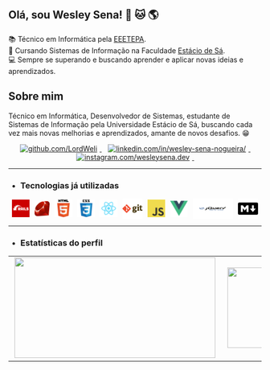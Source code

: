 ## Olá, sou Wesley Sena! :rainbow: :cat: :earth_americas:
  :books: Técnico em Informática pela [EEETEPA](#).</br>
  :school: Cursando Sistemas de Informação na Faculdade [Estácio de Sá](#).</br>
  :computer: Sempre se superando e buscando aprender e aplicar novas ideias e aprendizados.</br>

## Sobre mim
  Técnico em Informática, Desenvolvedor de Sistemas, estudante de Sistemas de Informação pela Universidade Estácio de Sá, buscando cada vez mais novas melhorias e aprendizados, amante de novos desafios. :grin:
  
  <div align="center">
    <a href="https://github.com/LordWeli/" target="_blank">
      <img height="25" src="https://img.shields.io/badge/GitHub-100000?style=for-the-badge&logo=github&logoColor=white" title="github.com/LordWeli">
    </a>&nbsp;
    <a href="https://www.linkedin.com/in/wesley-sena-nogueira/" target="_blank">
      <img height="25" src="https://img.shields.io/badge/LinkedIn-0077B5?style=for-the-badge&logo=linkedin&logoColor=white" title="linkedin.com/in/wesley-sena-nogueira/">
    </a>&nbsp;
    <a href="https://www.instagram.com/wesleysena.dev/" target="_blank">
      <img height="25" src="https://img.shields.io/badge/Instagram-E4405F?style=for-the-badge&logo=instagram&logoColor=white" title="instagram.com/wesleysena.dev">
    </a>&nbsp;
  </div>

-----
* ### Tecnologias já utilizadas
<div align="center" class="technologies-used">
  <img height="35" src="https://raw.githubusercontent.com/github/explore/80688e429a7d4ef2fca1e82350fe8e3517d3494d/topics/rails/rails.png" title="Ruby On Rails">
  <img height="30" src="https://raw.githubusercontent.com/github/explore/80688e429a7d4ef2fca1e82350fe8e3517d3494d/topics/ruby/ruby.png" title="Ruby">
  <img height="35" src="https://raw.githubusercontent.com/github/explore/80688e429a7d4ef2fca1e82350fe8e3517d3494d/topics/html/html.png" title="HTML">
  <img height="35" src="https://raw.githubusercontent.com/github/explore/80688e429a7d4ef2fca1e82350fe8e3517d3494d/topics/css/css.png" title="CSS">
  <img height="35" src="https://raw.githubusercontent.com/github/explore/80688e429a7d4ef2fca1e82350fe8e3517d3494d/topics/react-native/react-native.png" title="React Native">
  <img height="40" src="https://raw.githubusercontent.com/github/explore/80688e429a7d4ef2fca1e82350fe8e3517d3494d/topics/git/git.png" title="Git">
  <img height="35" src="https://raw.githubusercontent.com/github/explore/80688e429a7d4ef2fca1e82350fe8e3517d3494d/topics/javascript/javascript.png" title="Javascript">
  <img height="35" src="https://raw.githubusercontent.com/github/explore/80688e429a7d4ef2fca1e82350fe8e3517d3494d/topics/vue/vue.png" title="Vue">
  <img height="40" width="80" src="https://raw.githubusercontent.com/github/explore/80688e429a7d4ef2fca1e82350fe8e3517d3494d/topics/jquery/jquery.png" title="Jquery">
  <img height="40" src="https://raw.githubusercontent.com/github/explore/80688e429a7d4ef2fca1e82350fe8e3517d3494d/topics/markdown/markdown.png" title="Markdown">
  <style>
    .technologies-used {
      display: flex;
      align-items: center;
      justify-content: center;
    }
    img {
      margin: 0 5px 0 5px;
    }
  </style>
</div>

-----
* ### Estatísticas do perfil
<center>
  <table>
    <tr>
        <td>
          <img src="https://github-readme-stats.vercel.app/api?username=lordweli&show_icons=true&theme=dark" width="400px" height="200px"/>
        </td>
        <td>
          <img src="https://github-readme-stats.vercel.app/api/top-langs/?username=lordweli&layout=compact&theme=dark" width="400px" height="160px"/>
        </td>
    </tr>
  </table>
</center>

<!--
**LordWeli/LordWeli** is a ✨ _special_ ✨ repository because its `README.md` (this file) appears on your GitHub profile.

Here are some ideas to get you started:

- 🔭 I’m currently working on ...
- 🌱 I’m currently learning ...
- 👯 I’m looking to collaborate on ...
- 🤔 I’m looking for help with ...
- 💬 Ask me about ...
- 📫 How to reach me: ...
- 😄 Pronouns: ...
- ⚡ Fun fact: ...
-->
